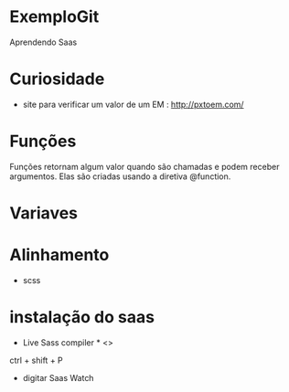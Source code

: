 # ExemploGit
Aprendendo Saas 


# Curiosidade

- site para verificar um valor de um EM : http://pxtoem.com/

# Funções 

Funções retornam algum valor quando são chamadas e podem receber argumentos. Elas são criadas usando a diretiva @function.

# Variaves 


# Alinhamento

- scss


# instalação do saas

* Live Sass compiler *
<>

ctrl + shift + P

- digitar Saas Watch